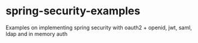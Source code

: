 # spring-security-examples
Examples on implementing spring security with oauth2 + openid, jwt, saml, ldap and in memory auth
